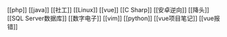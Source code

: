 
[[php]]
[[java]]
[[社工]]
[[Linux]]
[[vue]]
[[C Sharp]]
[[安卓逆向]]
[[降头]]
[[SQL Server数据库]]
[[数字电子]]
[[vim]]
[[python]]
[[vue项目笔记]]
[[vue报错]]






